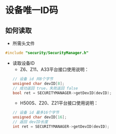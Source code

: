 # 设备唯一ID码

## 如何读取
* 所需头文件
 ```c++
 #include "security/SecurityManager.h"
 ```
* 读取设备ID
   * Z6、Z11、A33平台接口使用说明：
    ```c++
    // 设备 id 共8个字节
    unsigned char devID[8];
    // 成功返回 true，失败返回 false
    bool ret = SECURITYMANAGER->getDevID(devID);
    ```
   * H500S、Z20、Z21平台接口使用说明：
    ```c++
    // 设备 id 最多16个字节
    unsigned char devID[16];
    // 返回 devID长度
    int ret = SECURITYMANAGER->getDevID(devID);
    ```